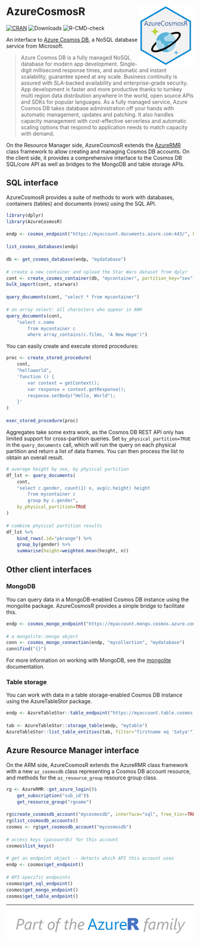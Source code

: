 # AzureCosmosR <img src="man/figures/logo.png" align="right" width=150 />

[![CRAN](https://www.r-pkg.org/badges/version/AzureCosmosR)](https://cran.r-project.org/package=AzureCosmosR)
![Downloads](https://cranlogs.r-pkg.org/badges/AzureCosmosR)
![R-CMD-check](https://github.com/Azure/AzureCosmosR/workflows/R-CMD-check/badge.svg)

An interface to [Azure Cosmos DB](https://azure.microsoft.com/en-us/services/cosmos-db/), a NoSQL database service from Microsoft.

> Azure Cosmos DB is a fully managed NoSQL database for modern app development. Single-digit millisecond response times, and automatic and instant scalability, guarantee speed at any scale. Business continuity is assured with SLA-backed availability and enterprise-grade security. App development is faster and more productive thanks to turnkey multi region data distribution anywhere in the world, open source APIs and SDKs for popular languages. As a fully managed service, Azure Cosmos DB takes database administration off your hands with automatic management, updates and patching. It also handles capacity management with cost-effective serverless and automatic scaling options that respond to application needs to match capacity with demand.

On the Resource Manager side, AzureCosmosR extends the [AzureRMR](https://cran.r-project.org/package=AzureRMR) class framework to allow creating and managing Cosmos DB accounts. On the client side, it provides a comprehensive interface to the Cosmos DB SQL/core API as well as bridges to the MongoDB and table storage APIs.

## SQL interface

AzureCosmosR provides a suite of methods to work with databases, containers (tables) and documents (rows) using the SQL API.

```r
library(dplyr)
library(AzureCosmosR)

endp <- cosmos_endpoint("https://myaccount.documents.azure.com:443/", key="mykey")

list_cosmos_databases(endp)

db <- get_cosmos_database(endp, "mydatabase")

# create a new container and upload the Star Wars dataset from dplyr
cont <- create_cosmos_container(db, "mycontainer", partition_key="sex")
bulk_import(cont, starwars)

query_documents(cont, "select * from mycontainer")

# an array select: all characters who appear in ANH
query_documents(cont,
    "select c.name
        from mycontainer c
        where array_contains(c.films, 'A New Hope')")
```

You can easily create and execute stored procedures:

```r
proc <- create_stored_procedure(
    cont,
    "helloworld",
    'function () {
        var context = getContext();
        var response = context.getResponse();
        response.setBody("Hello, World");
    }'
)

exec_stored_procedure(proc)
```

Aggregates take some extra work, as the Cosmos DB REST API only has limited support for cross-partition queries. Set `by_physical_partition=TRUE` in the `query_documents` call, which will run the query on each physical partition and return a list of data frames. You can then process the list to obtain an overall result.

```r
# average height by sex, by physical partition
df_lst <- query_documents(
    cont,
    "select c.gender, count(1) n, avg(c.height) height
        from mycontainer c
        group by c.gender",
    by_physical_partition=TRUE
)

# combine physical partition results
df_lst %>%
    bind_rows(.id="pkrange") %>%
    group_by(gender) %>%
    summarise(height=weighted.mean(height, n))
```

## Other client interfaces

### MongoDB

You can query data in a MongoDB-enabled Cosmos DB instance using the mongolite package. AzureCosmosR provides a simple bridge to facilitate this.

```r
endp <- cosmos_mongo_endpoint("https://myaccount.mongo.cosmos.azure.com:443/", key="mykey")

# a mongolite::mongo object
conn <- cosmos_mongo_connection(endp, "mycollection", "mydatabase")
conn$find("{}")
```

For more information on working with MongoDB, see the [mongolite](https://jeroen.github.io/mongolite/) documentation.

### Table storage

You can work with data in a table storage-enabled Cosmos DB instance using the AzureTableStor package.

```r
endp <- AzureTableStor::table_endpoint("https://myaccount.table.cosmos.azure.com:443/", key="mykey")

tab <- AzureTableStor::storage_table(endp, "mytable")
AzureTableStor::list_table_entities(tab, filter="firstname eq 'Satya'")
```

## Azure Resource Manager interface

On the ARM side, AzureCosmosR extends the AzureRMR class framework with a new `az_cosmosdb` class representing a Cosmos DB account resource, and methods for the `az_resource_group` resource group class.

```r
rg <- AzureRMR::get_azure_login()$
    get_subscription("sub_id")$
    get_resource_group("rgname")

rg$create_cosmosdb_account("mycosmosdb", interface="sql", free_tier=TRUE)
rg$list_cosmosdb_accounts()
cosmos <- rg$get_cosmosdb_account("mycosmosdb")

# access keys (passwords) for this account
cosmos$list_keys()

# get an endpoint object -- detects which API this account uses
endp <- cosmos$get_endpoint()

# API-specific endpoints
cosmos$get_sql_endpoint()
cosmos$get_mongo_endpoint()
cosmos$get_table_endpoint()
```

----
<p align="center"><a href="https://github.com/Azure/AzureR"><img src="https://github.com/Azure/AzureR/raw/master/images/logo2.png" width=800 /></a></p>

